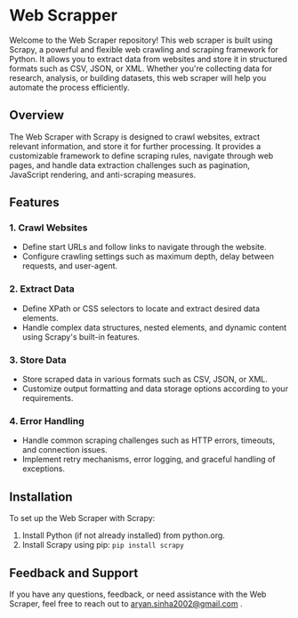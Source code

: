 # Web Scrapper
Welcome to the Web Scraper repository! This web scraper is built using Scrapy, a powerful and flexible web crawling and scraping framework for Python. It allows you to extract data from websites and store it in structured formats such as CSV, JSON, or XML. Whether you're collecting data for research, analysis, or building datasets, this web scraper will help you automate the process efficiently.
## Overview
The Web Scraper with Scrapy is designed to crawl websites, extract relevant information, and store it for further processing. It provides a customizable framework to define scraping rules, navigate through web pages, and handle data extraction challenges such as pagination, JavaScript rendering, and anti-scraping measures.
## Features
### 1. Crawl Websites
- Define start URLs and follow links to navigate through the website.
- Configure crawling settings such as maximum depth, delay between requests, and user-agent.
### 2. Extract Data
- Define XPath or CSS selectors to locate and extract desired data elements.
- Handle complex data structures, nested elements, and dynamic content using Scrapy's built-in features.
### 3. Store Data
- Store scraped data in various formats such as CSV, JSON, or XML.
- Customize output formatting and data storage options according to your requirements.
### 4. Error Handling
- Handle common scraping challenges such as HTTP errors, timeouts, and connection issues.
- Implement retry mechanisms, error logging, and graceful handling of exceptions.
## Installation
To set up the Web Scraper with Scrapy:
1. Install Python (if not already installed) from python.org.
2. Install Scrapy using pip:
`
pip install scrapy
`
## Feedback and Support
If you have any questions, feedback, or need assistance with the Web Scraper, feel free to reach out to aryan.sinha2002@gmail.com .
